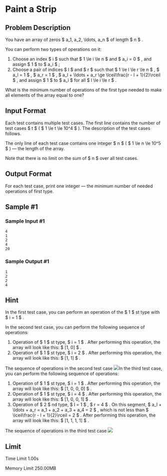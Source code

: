 # Paint a Strip

## Problem Description

You have an array of zeros $ a_1, a_2, \ldots, a_n $ of length $ n $ .

You can perform two types of operations on it:

1. Choose an index $ i $ such that $ 1 \le i \le n $ and $ a_i = 0 $ , and assign $ 1 $ to $ a_i $ ;
2. Choose a pair of indices $ l $ and $ r $ such that $ 1 \le l \le r \le n $ , $ a_l = 1 $ , $ a_r = 1 $ , $ a_l + \ldots + a_r \ge \lceil\frac{r - l + 1}{2}\rceil $ , and assign $ 1 $ to $ a_i $ for all $ l \le i \le r $ .

What is the minimum number of operations of the first type needed to make all elements of the array equal to one?

## Input Format

Each test contains multiple test cases. The first line contains the number of test cases $ t $ ( $ 1 \le t \le 10^4 $ ). The description of the test cases follows.

The only line of each test case contains one integer $ n $ ( $ 1 \le n \le 10^5 $ ) — the length of the array.

Note that there is no limit on the sum of $ n $ over all test cases.

## Output Format

For each test case, print one integer — the minimum number of needed operations of first type.

## Sample #1

### Sample Input #1

```
4
1
2
4
20
```

### Sample Output #1

```
1
2
2
4
```

## Hint

In the first test case, you can perform an operation of the $ 1 $ st type with $ i = 1 $ .

In the second test case, you can perform the following sequence of operations:

1. Operation of $ 1 $ st type, $ i = 1 $ . After performing this operation, the array will look like this: $ [1, 0] $ .
2. Operation of $ 1 $ st type, $ i = 2 $ . After performing this operation, the array will look like this: $ [1, 1] $ .

 The sequence of operations in the second test case ![](https://cdn.luogu.com.cn/upload/vjudge_pic/CF2040B/08c860ca61c18c2cea946aa6a8dc785c3721c9f1.png)In the third test case, you can perform the following sequence of operations:

1. Operation of $ 1 $ st type, $ i = 1 $ . After performing this operation, the array will look like this: $ [1, 0, 0, 0] $ .
2. Operation of $ 1 $ st type, $ i = 4 $ . After performing this operation, the array will look like this: $ [1, 0, 0, 1] $ .
3. Operation of $ 2 $ nd type, $ l = 1 $ , $ r = 4 $ . On this segment, $ a_l + \ldots + a_r = a_1 + a_2 + a_3 + a_4 = 2 $ , which is not less than $ \lceil\frac{r - l + 1}{2}\rceil = 2 $ . After performing this operation, the array will look like this: $ [1, 1, 1, 1] $ .

 The sequence of operations in the third test case ![](https://cdn.luogu.com.cn/upload/vjudge_pic/CF2040B/145510fed0c2c1fc91c16be016c113ca0ca5bb2f.png)

## Limit



Time Limit
1.00s

Memory Limit
250.00MB